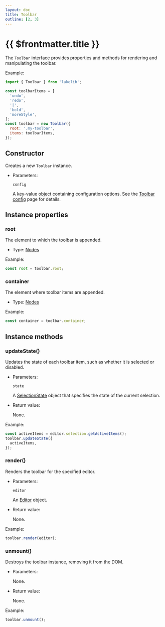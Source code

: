 ```yaml
---
layout: doc
title: Toolbar
outline: [2, 3]
---
```


# {{ $frontmatter.title }}

The `Toolbar` interface provides properties and methods for rendering and manipulating the toolbar.

Example:

```js
import { Toolbar } from 'lakelib';

const toolbarItems = [
  'undo',
  'redo',
  '|',
  'bold',
  'moreStyle',
];
const toolbar = new Toolbar({
  root: '.my-toolbar',
  items: toolbarItems,
});
```


## Constructor

Creates a new `Toolbar` instance.

* Parameters:

  `config`

  A key-value object containing configuration options. See the [Toolbar config](/reference/toolbar-config.md) page for details.


## Instance properties

### root <Badge type="info" text="Read only" />

The element to which the toolbar is appended.

* Type: [Nodes](/reference/nodes.md)

Example:

```js
const root = toolbar.root;
```


### container <Badge type="info" text="Read only" />

The element where toolbar items are appended.

* Type: [Nodes](/reference/nodes.md)

Example:

```js
const container = toolbar.container;
```


## Instance methods

### updateState()

Updates the state of each toolbar item, such as whether it is selected or disabled.

* Parameters:

  `state`

  A [SelectionState](/reference/types.md#selectionstate) object that specifies the state of the current selection.

* Return value:

  None.

Example:

```js
const activeItems = editor.selection.getActiveItems();
toolbar.updateState({
  activeItems,
});
```


### render()

Renders the toolbar for the specified editor.

* Parameters:

  `editor`

  An [Editor](./editor.md) object.

* Return value:

  None.

Example:

```js
toolbar.render(editor);
```


### unmount()

Destroys the toolbar instance, removing it from the DOM.

* Parameters:

  None.

* Return value:

  None.

Example:

```js
toolbar.unmount();
```
